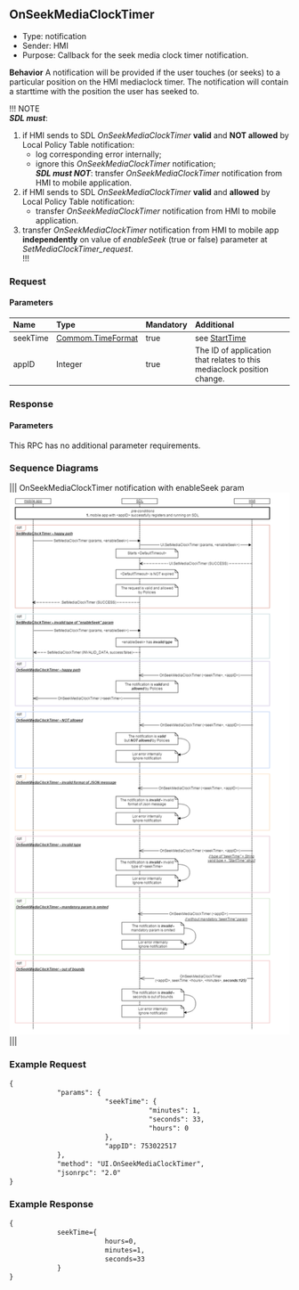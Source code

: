 ## OnSeekMediaClockTimer
  * Type: notification
  * Sender: HMI
  * Purpose: Callback for the seek media clock timer notification.
  
  
 **Behavior**
 A notification will be provided if the user touches (or seeks) to a particular position on the HMI mediaclock timer. 
 The notification will contain a starttime with the position the user has seeked to.
   
!!! NOTE   
_**SDL must**_:   
1) if HMI sends to SDL _OnSeekMediaClockTimer_ **valid** and **NOT allowed** by Local Policy Table notification:   
     - log corresponding error internally;   
     - ignore this _OnSeekMediaClockTimer_ notification;   
   _**SDL must NOT**_: transfer _OnSeekMediaClockTimer_ notification from HMI to mobile application.   
2) if HMI sends to SDL _OnSeekMediaClockTimer_ **valid** and **allowed** by Local Policy Table notification:   
     - transfer _OnSeekMediaClockTimer_ notification from HMI to mobile application.   
3) transfer _OnSeekMediaClockTimer_ notification from HMI to mobile app **independently** on value of _enableSeek_
(true or false) parameter at _SetMediaClockTimer_request_.   
!!!

### Request

#### Parameters

|Name|Type|Mandatory|Additional|
|:---|:---|:--------|:---------|
|seekTime|[Commom.TimeFormat]|true|see [StartTime]|
|appID|Integer|true|The ID of application that relates to this mediaclock position change.|

[Commom.TimeFormat]: ../../common/structs/#timeformat
[StartTime]: ../../ui/setmediaclocktimer/#parameters

### Response

#### Parameters

This RPC has no additional parameter requirements.

### Sequence Diagrams

|||
OnSeekMediaClockTimer notification with enableSeek param
![_OnSeekMediaClockTimer_ notification](./assets/OnSeekMediaClockTimer.png)
|||

### Example Request
```
{
            "params": {
                        "seekTime": {
                                   "minutes": 1,
                                   "seconds": 33,
                                   "hours": 0
                        },
                        "appID": 753022517
            },
            "method": "UI.OnSeekMediaClockTimer",
            "jsonrpc": "2.0"
}
```

### Example Response
```
{
            seekTime={
                        hours=0,
                        minutes=1,
                        seconds=33
            }
}
```
